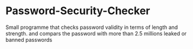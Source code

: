 # Password-Security-Checker
Small programme that checks password validity in terms of length and strength. and compars the password with more than 2.5 millions leaked or banned passwords
